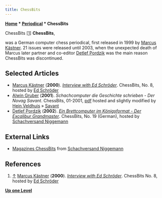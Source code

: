 ```yaml
---
title: ChessBits
---
```

**[Home](Home "Home") * [Periodical](Periodical "Periodical") * ChessBits**

[](http://www.rebel.nl/marcus.htm) ChessBits <a id="cite-note-1" href="#cite-ref-1">[1]</a>
**ChessBits**,

was a German computer chess periodical, first released in 1999 by [Marcus Kästner](Marcus_K%C3%A4stner "Marcus Kästner"). 21 issues were released until 2003, when the unexpected death of Marcus later partner and co-editor [Detlef Pordzik](Detlef_Pordzik "Detlef Pordzik") was the main reason ChessBits was discontinued.

## Selected Articles

- [Marcus Kästner](Marcus_K%C3%A4stner "Marcus Kästner") (**2000**). *[Interview with Ed Schröder](http://www.rebel.nl/marcus.htm)*. ChessBits, No. 8, hosted by [Ed Schröder](Ed_Schroder "Ed Schroder")
- [Alwin Gruber](index.php?title=Alwin_Gruber&action=edit&redlink=1 "Alwin Gruber (page does not exist)") (**2001**). *Schachcomputer die Geschichte schrieben - Der Novag Savant*. ChessBits, 01-2001, [pdf](http://www.schaakcomputers.nl/hein_veldhuis/database/files/09-1982%20%5BJ-1001%5D%20Novag%20-%20Savant%20II.pdf) hosted and slightly modified by [Hein Veldhuis](Hein_Veldhuis "Hein Veldhuis") » [Savant](Savant "Savant")
- [Detlef Pordzik](Detlef_Pordzik "Detlef Pordzik") (**2002**). *[Ein Brettcomputer im Königsformat - Der Excalibur Grandmaster](https://www.schach-niggemann.com/seiten/chebit19/files/excalibur.htm)*. ChessBits, No. 19 (German), hosted by [Schachversand Niggemann](Schachversand_Niggemann "Schachversand Niggemann")

## External Links

- [Magazines ChessBits](https://www.schachversand.de/startseite.html?Seite=d/listen/kategorien/U1_103.html) from [Schachversand Niggemann](Schachversand_Niggemann "Schachversand Niggemann")

## References

1. <a id="cite-ref-1" href="#cite-note-1">↑</a> [Marcus Kästner](Marcus_K%C3%A4stner "Marcus Kästner") (**2000**). *[Interview with Ed Schröder](http://www.rebel.nl/marcus.htm)*. ChessBits No. 8, hosted by [Ed Schröder](Ed_Schroder "Ed Schroder")

**[Up one Level](Periodical "Periodical")**

